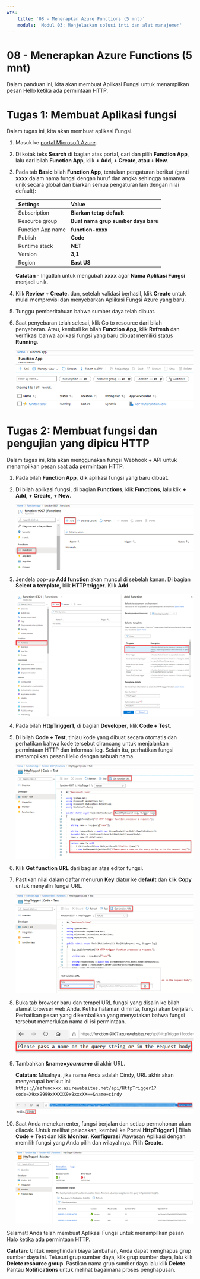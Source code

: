```yaml
---
wts:
    title: '08 - Menerapkan Azure Functions (5 mnt)'
    module: 'Modul 03: Menjelaskan solusi inti dan alat manajemen'
---
```

# 08 - Menerapkan Azure Functions (5 mnt)

Dalam panduan ini, kita akan membuat Aplikasi Fungsi untuk menampilkan pesan Hello ketika ada permintaan HTTP. 

# Tugas 1: Membuat Aplikasi fungsi 

Dalam tugas ini, kita akan membuat aplikasi Fungsi.

1. Masuk ke [portal Microsoft Azure](https://portal.azure.com).

2. Di kotak teks **Search** di bagian atas portal, cari dan pilih **Function App**, lalu dari bilah **Function App**, klik **+ Add, + Create, atau + New**.

3. Pada tab **Basic** bilah **Function App**, tentukan pengaturan berikut (ganti **xxxx** dalam nama fungsi dengan huruf dan angka sehingga namanya unik secara global dan biarkan semua pengaturan lain dengan nilai default): 

    | Settings | Value |
    | -- | --|
    | Subscription | **Biarkan tetap default** |
    | Resource group | **Buat nama grup sumber daya baru** |
    | Function App name | **function-xxxx** |
    | Publish | **Code** |
    | Runtime stack | **NET** |
    | Version | **3,1** |
    | Region | **East US** |

    **Catatan** - Ingatlah untuk mengubah **xxxx** agar **Nama Aplikasi Fungsi** menjadi unik.

4. Klik **Review + Create.** dan, setelah validasi berhasil, klik **Create** untuk mulai memprovisi dan menyebarkan Aplikasi Fungsi Azure yang baru.

5. Tunggu pemberitahuan bahwa sumber daya telah dibuat.

6. Saat penyebaran telah selesai, klik Go to resource dari bilah penyebaran. Atau, kembali ke bilah **Function App**, klik **Refresh** dan verifikasi bahwa aplikasi fungsi yang baru dibuat memiliki status **Running**. 

    ![Cuplikan layar halaman Aplikasi Fungsi dengan aplikasi Fungsi baru.](../images/0701.png)

# Tugas 2: Membuat fungsi dan pengujian yang dipicu HTTP

Dalam tugas ini, kita akan menggunakan fungsi Webhook + API untuk menampilkan pesan saat ada permintaan HTTP. 

1. Pada bilah **Function App**, klik aplikasi fungsi yang baru dibuat. 

2. Di bilah aplikasi fungsi, di bagian **Functions**, klik **Functions**, lalu klik **+ Add**,  **+ Create**, **+ New**.

    ![Cuplikan layar langkah memilih lingkungan pengembangan di azure functions untuk panel memulai dot net di dalam portal Microsoft Azure. Elemen tampilan untuk membuat fungsi dalam portal baru disorot. Elemen yang disorot adalah memperluas aplikasi fungsi, menambahkan fungsi baru, dalam portal, dan tombol continue.](../images/0702.png)

3. Jendela pop-up **Add function** akan muncul di sebelah kanan. Di bagian **Select a template**, klik **HTTP trigger**. Klik **Add** 

    ![Cuplikan layar langkah membuat fungsi di azure functions untuk panel memulai dot net di dalam portal Microsoft Azure. Kartu pemicu HTTP disoroti untuk mengilustrasikan elemen yang digunakan untuk menambahkan webhook baru ke fungsi Azure.](../images/0702a.png)

4. Pada bilah **HttpTrigger1**, di bagian **Developer**, klik **Code + Test**. 

5. Di bilah **Code + Test**, tinjau kode yang dibuat secara otomatis dan perhatikan bahwa kode tersebut dirancang untuk menjalankan permintaan HTTP dan informasi log. Selain itu, perhatikan fungsi menampilkan pesan Hello dengan sebuah nama. 

    ![Cuplikan layar kode fungsi. Pesan Hello disorot.](../images/0704.png)

6. Klik **Get function URL** dari bagian atas editor fungsi. 

7. Pastikan nilai dalam daftar menurun **Key** diatur ke **default** dan klik **Copy** untuk menyalin fungsi URL. 

    ![Cuplikan layar panel dapatkan URL fungsi di dalam editor fungsi di portal Microsoft Azure. Elemen tampilan tombol dapatkan URL fungsi, set kunci menurun, dan tombol copy URL disorot untuk menunjukkan cara mendapatkan dan menyalin URL fungsi dari editor fungsi.](../images/0705.png)

8. Buka tab browser baru dan tempel URL fungsi yang disalin ke bilah alamat browser web Anda. Ketika halaman diminta, fungsi akan berjalan. Perhatikan pesan yang dikembalikan yang menyatakan bahwa fungsi tersebut memerlukan nama di isi permintaan.

    ![Cuplikan layar pesan harap berikan nama.](../images/0706.png)

9. Tambahkan **&name=*yourname*** di akhir URL.

    **Catatan**: Misalnya, jika nama Anda adalah Cindy, URL akhir akan menyerupai berikut ini: `https://azfuncxxx.azurewebsites.net/api/HttpTrigger1?code=X9xx9999xXXXXX9x9xxxXX==&name=cindy`

    ![Cuplikan layar URL fungsi yang disorot dan contoh nama pengguna yang ditambahkan di bilah alamat browser web. Pesan hello dan nama pengguna juga disorot untuk mengilustrasikan output dari fungsi di jendela browser utama.](../images/0707.png)

10. Saat Anda menekan enter, fungsi berjalan dan setiap permohonan akan dilacak. Untuk melihat pelacakan, kembali ke Portal **HttpTrigger1 \|** Bilah **Code + Test** dan klik **Monitor**. **Konfigurasi** Wawasan Aplikasi dengan memilih fungsi yang Anda pilih dan wilayahnya. Pilih **Create**.

    ![Cuplikan layar log informasi jejak yang dihasilkan dari menjalankan fungsi di dalam editor fungsi di portal Microsoft Azure.](../images/0709.png) 

Selamat! Anda telah membuat Aplikasi Fungsi untuk menampilkan pesan Halo ketika ada permintaan HTTP. 

**Catatan**: Untuk menghindari biaya tambahan, Anda dapat menghapus grup sumber daya ini. Telusuri grup sumber daya, klik grup sumber daya, lalu klik **Delete resource group**. Pastikan nama grup sumber daya lalu klik **Delete**. Pantau **Notifications** untuk melihat bagaimana proses penghapusan.
